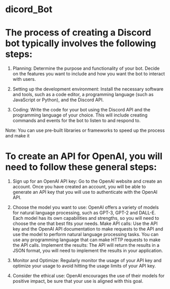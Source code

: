# dicord_Bot
# The process of creating a Discord bot typically involves the following steps:

1. Planning: Determine the purpose and functionality of your bot. Decide on the features you want to include and how you want the bot to interact with users.

2. Setting up the development environment: Install the necessary software and tools, such as a code editor, a programming language (such as JavaScript or Python), and the Discord API.

3. Coding: Write the code for your bot using the Discord API and the programming language of your choice. This will include creating commands and events for the bot to listen to and respond to.

 Note: You can use pre-built libraries or frameworks to speed up the process and make it

# To create an API for OpenAI, you will need to follow these general steps:

1. Sign up for an OpenAI API key: Go to the OpenAI website and create an account. Once you have created an account, you will be able to generate an API key that you will use to authenticate with the OpenAI API.

2. Choose the model you want to use: OpenAI offers a variety of models for natural language processing, such as GPT-3, GPT-2 and DALL-E. Each model has its own capabilities and strengths, so you will need to choose the one that best fits your needs.
Make API calls: Use the API key and the OpenAI API documentation to make requests to the API and use the model to perform natural language processing tasks. You can use any programming language that can make HTTP requests to make the API calls.
Implement the results: The API will return the results in a JSON format, you will need to implement the results in your application.

3. Monitor and Optimize: Regularly monitor the usage of your API key and optimize your usage to avoid hitting the usage limits of your API key.

4. Consider the ethical use: OpenAI encourages the use of their models for positive impact, be sure that your use is aligned with this goal.
